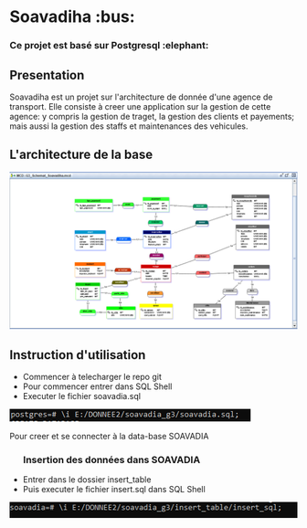 <h1>Soavadiha :bus:</h1>
<h3>Ce projet est basé sur Postgresql :elephant:</h3>
<h2>Presentation</h2>
<p>Soavadiha est un projet sur l'architecture de donnée d'une agence de transport. Elle consiste
à creer une application sur la gestion de cette agence: y compris la gestion de traget, la gestion
des clients et payements; mais aussi la gestion des staffs et maintenances des vehicules.</p>
<h2>L'architecture de la base</h2>
<img src="/img_of_dataBase/Soavadia.PNG">
<h2>Instruction d'utilisation</h2>
<ul>
    <li>Commencer à telecharger le repo git</li>
    <li>Pour commencer entrer dans SQL Shell</li>
    <li>Executer le fichier soavadia.sql</li>
</ul>
<img src="/img_of_dataBase/execution_cmd.PNG">
<p>Pour creer et se connecter à la data-base SOAVADIA</p>

<ul>
<h3>Insertion des données dans SOAVADIA</h3>
    <li>Entrer dans le dossier insert_table</li>
    <li>Puis executer le fichier insert.sql dans SQL Shell</li>
</ul>
<img src="/img_of_dataBase/insertion_cmd.PNG">
